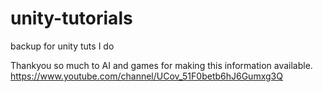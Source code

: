 # unity-tutorials
backup for unity tuts I do

Thankyou so much to AI and games for making this information available.
https://www.youtube.com/channel/UCov_51F0betb6hJ6Gumxg3Q
